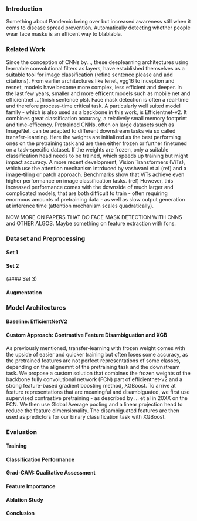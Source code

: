 ### Introduction
Something about Pandemic being over but increased awareness still when it coms to disease spread prevention. Automatically detecting whether people wear face masks is an efficent way to blablabla. 


### Related Work
Since the conception of CNNs by..., these deeplearning architectures using learnable convolutional filters as layers, have established themselves as a suitable tool for image classification (refine sentence please and add citations). From earlier architectures like lenet, vgg16 to inception and resnet, models have become more complex, less efficient and deeper. In the last few years, smaller and more efficent models such as mobile net and efficientnet ...(finish sentence pls). Face mask detection is often a real-time and therefore process-time critical task. A particularly well suited model family - which is also used as a backbone in this work, is Efficientnet-v2. It combines great classification accuracy, a relatively small memory footprint and time-efficency. Pretrained CNNs, often on large datasets such as ImageNet, can be adapted to different downstream tasks via so called transfer-learning. Here the weights are initialized as the best performing ones on the pretraining task and are then either frozen or further finetuned on a task-specific dataset. If the weights are frozen, only a suitable classification head needs to be trained, which speeds up training but might impact accuracy. A more recent development, Vision Transformers (ViTs), which use the attention mechanism intrduced by vashwani et al (ref) and a image-tiling or patch approach. Benchmarks show that ViTs achieve even higher performance on image classification tasks. (ref) However, this increased performance comes with the downside of much larger and complicated models, that are both difficult to train - often requiring enormous amounts of pretraining data - as well as slow output generation at inference time (attention mechanism scales quadratically). 

NOW MORE ON PAPERS THAT DO FACE MASK DETECTION WITH CNNS and OTHER ALGOS. Maybe something on feature extraction with fcns.

### Dataset and Preprocessing
#### Set 1
#### Set 2
(#### Set 3)

#### Augmentation

### Model Architectures
#### Baseline: EfficientNetV2 
#### Custom Approach: Contrastive Feature Disambiguation and XGB
As previously mentioned, transfer-learning with frozen weight comes with the upside of easier and quicker training but often loses some accuracy, as the pretrained features are not perfect representations of some classes, depending on the alignemnt of the pretraining task and the downstream task. We propose a custom solution that combines the frozen weights of the backbone fully convolutional network (FCN) part of efficientnet-v2 and a strong feature-based gradient boosting method, XGBoost. To arrive at feature representations that are meaningful and disambiguated, we first use supervised contrastive pretraining - as described by ... et al in 20XX on the FCN. We then use Global Average pooling and a linear projection head to reduce the feature dimensionality. The disambiguated features are then used as predictors for our binary classification task with XGBoost.

### Evaluation
#### Training 
#### Classification Performance
#### Grad-CAM: Qualitative Assessment
#### Feature Importance
#### Ablation Study
#### Conclusion
